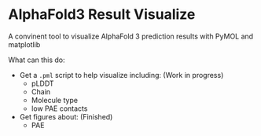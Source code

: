 # AlphaFold3 Result Visualize

A convinent tool to visualize AlphaFold 3 prediction results with PyMOL and matplotlib

What can this do:
- Get a `.pml` script to help visualize including: (Work in progress)
  - pLDDT
  - Chain
  - Molecule type
  - low PAE contacts
- Get figures about: (Finished)
  - PAE

